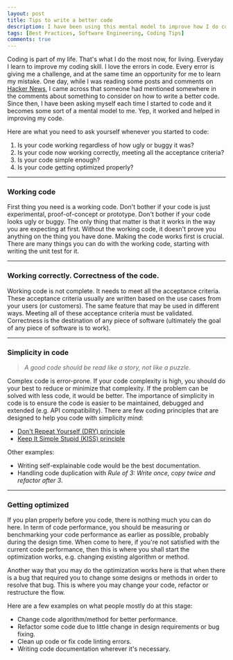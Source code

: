 ```yaml
---
layout: post
title: Tips to write a better code
description: I have been using this mental model to improve how I do coding and writing better code.
tags: [Best Practices, Software Engineering, Coding Tips]
comments: true
---
```


Coding is part of my life. That's what I do the most now, for living. Everyday I learn to improve my coding skill. I love the errors in code. Every error is giving me a challenge, and at the same time an opportunity for me to learn my mistake. One day, while I was reading some posts and comments on [Hacker News](https://news.ycombinator.com/), I came across that someone had mentioned somewhere in the comments about something to consider on how to write a better code. Since then, I have been asking myself each time I started to code and it becomes some sort of a mental model to me. Yep, it worked and helped in improving my code.

Here are what you need to ask yourself whenever you started to code:

1. Is your code working regardless of how ugly or buggy it was?
2. Is your code now working correctly, meeting all the acceptance criteria?
3. Is your code simple enough?
4. Is your code getting optimized properly?

<hr class="break">

### Working code

First thing you need is a working code. Don't bother if your code is just experimental, proof-of-concept or prototype. Don't bother if your code looks ugly or buggy. The only thing that matter is that it works in the way you are expecting at first. Without the working code, it doesn't prove you anything on the thing you have done. Making the code works first is crucial. There are many things you can do with the working code, starting with writing the unit test for it.

<hr class="break">

### Working correctly. Correctness of the code.

Working code is not complete. It needs to meet all the acceptance criteria. These acceptance criteria usually are written based on the use cases from your users (or customers). The same feature that may be used in different ways. Meeting all of these acceptance criteria must be validated. Correctness is the destination of any piece of software (ultimately the goal of any piece of software is to work).

<hr class="break">

### Simplicity in code

> _A good code should be read like a story, not like a puzzle._

Complex code is error-prone. If your code complexity is high, you should do your best to reduce or minimize that complexity. If the problem can be solved with less code, it would be better. The importance of simplicity in code is to ensure the code is easier to be maintained, debugged and extended (e.g. API compatibility). There are few coding principles that are designed to help you code with simplicity mind:

- [Don't Repeat Yourself (DRY) principle](https://thevaluable.dev/dry-principle-cost-benefit-example/)
- [Keep It Simple Stupid (KISS) principle](https://thevaluable.dev/kiss-principle-explained/)

Other examples:

- Writing self-explainable code would be the best documentation.
- Handling code duplication with _Rule of 3: Write once, copy twice and refactor after 3_.

<hr class="break">

### Getting optimized

If you plan properly before you code, there is nothing much you can do here. In term of code performance, you should be measuring or benchmarking your code performance as earlier as possible, probably during the design time. When come to here, if you're not satisfied with the current code performance, then this is where you shall start the optimization works, e.g. changing existing algorithm or method.

Another way that you may do the optimization works here is that when there is a bug that required you to change some designs or methods in order to resolve that bug. This is where you may change your code, refactor or restructure the flow.

Here are a few examples on what people mostly do at this stage:

- Change code algorithm/method for better performance.
- Refactor some code due to little change in design requirements or bug fixing.
- Clean up code or fix code linting errors.
- Writing code documentation wherever it's necessary.